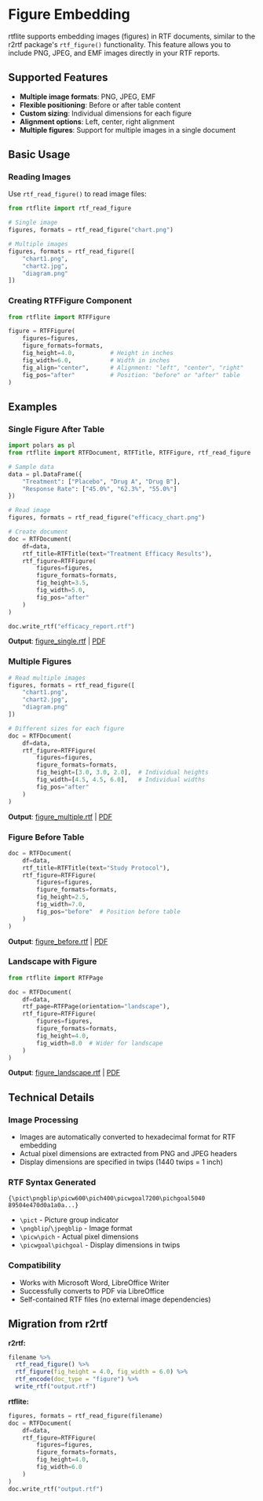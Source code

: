# Figure Embedding

rtflite supports embedding images (figures) in RTF documents, similar to the r2rtf package's `rtf_figure()` functionality. This feature allows you to include PNG, JPEG, and EMF images directly in your RTF reports.

## Supported Features

- **Multiple image formats**: PNG, JPEG, EMF
- **Flexible positioning**: Before or after table content
- **Custom sizing**: Individual dimensions for each figure
- **Alignment options**: Left, center, right alignment
- **Multiple figures**: Support for multiple images in a single document

## Basic Usage

### Reading Images

Use `rtf_read_figure()` to read image files:

```python
from rtflite import rtf_read_figure

# Single image
figures, formats = rtf_read_figure("chart.png")

# Multiple images
figures, formats = rtf_read_figure([
    "chart1.png", 
    "chart2.jpg", 
    "diagram.png"
])
```

### Creating RTFFigure Component

```python
from rtflite import RTFFigure

figure = RTFFigure(
    figures=figures,
    figure_formats=formats,
    fig_height=4.0,          # Height in inches
    fig_width=6.0,           # Width in inches
    fig_align="center",      # Alignment: "left", "center", "right"
    fig_pos="after"          # Position: "before" or "after" table
)
```

## Examples

### Single Figure After Table

```python
import polars as pl
from rtflite import RTFDocument, RTFTitle, RTFFigure, rtf_read_figure

# Sample data
data = pl.DataFrame({
    "Treatment": ["Placebo", "Drug A", "Drug B"],
    "Response Rate": ["45.0%", "62.3%", "55.0%"]
})

# Read image
figures, formats = rtf_read_figure("efficacy_chart.png")

# Create document
doc = RTFDocument(
    df=data,
    rtf_title=RTFTitle(text="Treatment Efficacy Results"),
    rtf_figure=RTFFigure(
        figures=figures,
        figure_formats=formats,
        fig_height=3.5,
        fig_width=5.0,
        fig_pos="after"
    )
)

doc.write_rtf("efficacy_report.rtf")
```

**Output**: [figure_single.rtf](rtf/figure_single.rtf) | [PDF](pdf/figure_single.pdf)

### Multiple Figures

```python
# Read multiple images
figures, formats = rtf_read_figure([
    "chart1.png",
    "chart2.jpg", 
    "diagram.png"
])

# Different sizes for each figure
doc = RTFDocument(
    df=data,
    rtf_figure=RTFFigure(
        figures=figures,
        figure_formats=formats,
        fig_height=[3.0, 3.0, 2.0],  # Individual heights
        fig_width=[4.5, 4.5, 6.0],   # Individual widths
        fig_pos="after"
    )
)
```

**Output**: [figure_multiple.rtf](rtf/figure_multiple.rtf) | [PDF](pdf/figure_multiple.pdf)

### Figure Before Table

```python
doc = RTFDocument(
    df=data,
    rtf_title=RTFTitle(text="Study Protocol"),
    rtf_figure=RTFFigure(
        figures=figures,
        figure_formats=formats,
        fig_height=2.5,
        fig_width=7.0,
        fig_pos="before"  # Position before table
    )
)
```

**Output**: [figure_before.rtf](rtf/figure_before.rtf) | [PDF](pdf/figure_before.pdf)

### Landscape with Figure

```python
from rtflite import RTFPage

doc = RTFDocument(
    df=data,
    rtf_page=RTFPage(orientation="landscape"),
    rtf_figure=RTFFigure(
        figures=figures,
        figure_formats=formats,
        fig_height=4.0,
        fig_width=8.0  # Wider for landscape
    )
)
```

**Output**: [figure_landscape.rtf](rtf/figure_landscape.rtf) | [PDF](pdf/figure_landscape.pdf)

## Technical Details

### Image Processing

- Images are automatically converted to hexadecimal format for RTF embedding
- Actual pixel dimensions are extracted from PNG and JPEG headers
- Display dimensions are specified in twips (1440 twips = 1 inch)

### RTF Syntax Generated

```rtf
{\pict\pngblip\picw600\pich400\picwgoal7200\pichgoal5040 89504e470d0a1a0a...}
```

- `\pict` - Picture group indicator
- `\pngblip`/`\jpegblip` - Image format
- `\picw\pich` - Actual pixel dimensions
- `\picwgoal\pichgoal` - Display dimensions in twips

### Compatibility

- Works with Microsoft Word, LibreOffice Writer
- Successfully converts to PDF via LibreOffice
- Self-contained RTF files (no external image dependencies)

## Migration from r2rtf

**r2rtf:**
```r
filename %>%
  rtf_read_figure() %>%
  rtf_figure(fig_height = 4.0, fig_width = 6.0) %>%
  rtf_encode(doc_type = "figure") %>%
  write_rtf("output.rtf")
```

**rtflite:**
```python
figures, formats = rtf_read_figure(filename)
doc = RTFDocument(
    df=data,
    rtf_figure=RTFFigure(
        figures=figures,
        figure_formats=formats,
        fig_height=4.0,
        fig_width=6.0
    )
)
doc.write_rtf("output.rtf")
```